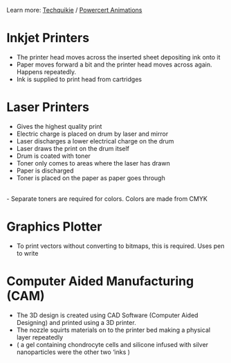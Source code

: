 Learn more: [Techquikie](https://www.youtube.com/watch?v=BhdgvIL7EZ4) / [Powercert Animations](https://www.youtube.com/watch?v=JEVurb1uVFA)

# Inkjet Printers

- The printer head moves across the inserted sheet depositing ink onto it
- Paper moves forward a bit and the printer head moves across again. Happens repeatedly.
- Ink is supplied to print head from cartridges

# Laser Printers

- Gives the highest quality print
- Electric charge is placed on drum by laser and mirror
- Laser discharges a lower electrical charge on the drum
- Laser draws the print on the drum itself
- Drum is coated with toner
- Toner only comes to areas where the laser has drawn
- Paper is discharged
- Toner is placed on the paper as paper goes through
<br>
- Separate toners are required for colors. Colors are made from CMYK

# Graphics Plotter

- To print vectors without converting to bitmaps, this is required. Uses pen to write

# Computer Aided Manufacturing (CAM)

- The 3D design is created using CAD Software  (Computer Aided Designing) and printed using a 3D printer.
- The nozzle squirts materials on to the printer bed making a physical layer repeatedly
- ( a gel containing chondrocyte cells and silicone infused with silver nanoparticles were the  other two ‘inks )

























